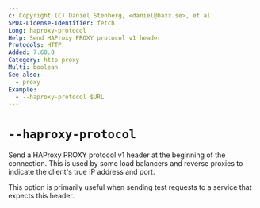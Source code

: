 ```yaml
---
c: Copyright (C) Daniel Stenberg, <daniel@haxx.se>, et al.
SPDX-License-Identifier: fetch
Long: haproxy-protocol
Help: Send HAProxy PROXY protocol v1 header
Protocols: HTTP
Added: 7.60.0
Category: http proxy
Multi: boolean
See-also:
  - proxy
Example:
  - --haproxy-protocol $URL
---
```


# `--haproxy-protocol`

Send a HAProxy PROXY protocol v1 header at the beginning of the connection.
This is used by some load balancers and reverse proxies to indicate the
client's true IP address and port.

This option is primarily useful when sending test requests to a service that
expects this header.
